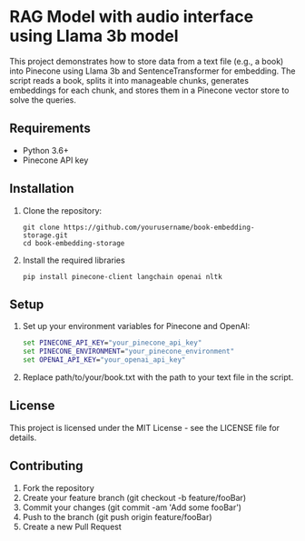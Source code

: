 # RAG Model with audio interface using Llama 3b model

This project demonstrates how to store data from a text file (e.g., a book) into Pinecone using Llama 3b and SentenceTransformer for embedding. The script reads a book, splits it into manageable chunks, generates embeddings for each chunk, and stores them in a Pinecone vector store to solve the queries.

## Requirements

- Python 3.6+
- Pinecone API key

## Installation

1. Clone the repository:
   ```bas
   git clone https://github.com/yourusername/book-embedding-storage.git
   cd book-embedding-storage

2. Install the required libraries
   ```bas
   pip install pinecone-client langchain openai nltk

## Setup

1. Set up your environment variables for Pinecone and OpenAI:
   ```cmd
   set PINECONE_API_KEY="your_pinecone_api_key"
   set PINECONE_ENVIRONMENT="your_pinecone_environment"
   set OPENAI_API_KEY="your_openai_api_key"

2. Replace path/to/your/book.txt with the path to your text file in the script.

## License
This project is licensed under the MIT License - see the LICENSE file for details.

## Contributing
1. Fork the repository
2. Create your feature branch (git checkout -b feature/fooBar)
3. Commit your changes (git commit -am 'Add some fooBar')
4. Push to the branch (git push origin feature/fooBar)
5. Create a new Pull Request
   



